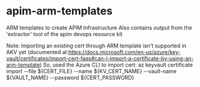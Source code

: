 # apim-arm-templates

ARM templates to create APIM Infrastructure
Also contains output from the 'extractor' tool of the apim devops resource kit

Note: Importing an existing cert through ARM template isn't supported in AKV yet (documented at:https://docs.microsoft.com/en-us/azure/key-vault/certificates/import-cert-faqs#can-i-import-a-certificate-by-using-an-arm-template)
So, used the Azure CLI to import cert: az keyvault certificate import --file ${CERT_FILE} --name ${KV_CERT_NAME} --vault-name ${VAULT_NAME} --password ${CERT_PASSWORD}


